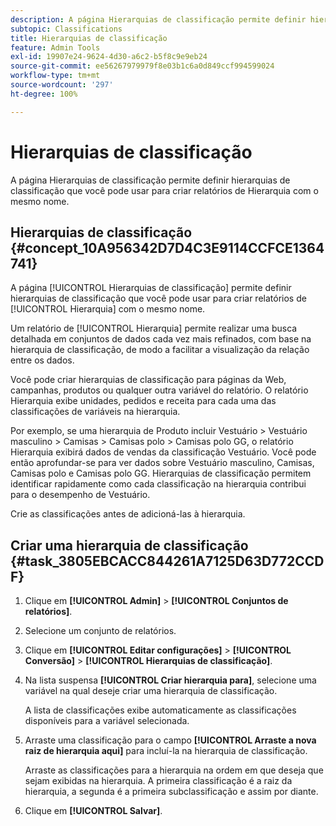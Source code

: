 ```yaml
---
description: A página Hierarquias de classificação permite definir hierarquias de classificação que você pode usar para criar relatórios de Hierarquia com o mesmo nome.
subtopic: Classifications
title: Hierarquias de classificação
feature: Admin Tools
exl-id: 19907e24-9624-4d30-a6c2-b5f8c9e9eb24
source-git-commit: ee56267979979f8e03b1c6a0d849ccf994599024
workflow-type: tm+mt
source-wordcount: '297'
ht-degree: 100%

---
```


# Hierarquias de classificação

A página Hierarquias de classificação permite definir hierarquias de classificação que você pode usar para criar relatórios de Hierarquia com o mesmo nome.

## Hierarquias de classificação {#concept_10A956342D7D4C3E9114CCFCE1364741}

A página [!UICONTROL Hierarquias de classificação] permite definir hierarquias de classificação que você pode usar para criar relatórios de [!UICONTROL Hierarquia] com o mesmo nome.

Um relatório de [!UICONTROL Hierarquia] permite realizar uma busca detalhada em conjuntos de dados cada vez mais refinados, com base na hierarquia de classificação, de modo a facilitar a visualização da relação entre os dados.

Você pode criar hierarquias de classificação para páginas da Web, campanhas, produtos ou qualquer outra variável do relatório. O relatório Hierarquia exibe unidades, pedidos e receita para cada uma das classificações de variáveis na hierarquia.

Por exemplo, se uma hierarquia de Produto incluir Vestuário > Vestuário masculino > Camisas > Camisas polo > Camisas polo GG, o relatório Hierarquia exibirá dados de vendas da classificação Vestuário. Você pode então aprofundar-se para ver dados sobre Vestuário masculino, Camisas, Camisas polo e Camisas polo GG. Hierarquias de classificação permitem identificar rapidamente como cada classificação na hierarquia contribui para o desempenho de Vestuário.

Crie as classificações antes de adicioná-las à hierarquia.

## Criar uma hierarquia de classificação {#task_3805EBCACC844261A7125D63D772CCDF}

1. Clique em **[!UICONTROL Admin]** > **[!UICONTROL Conjuntos de relatórios]**.
1. Selecione um conjunto de relatórios.
1. Clique em **[!UICONTROL Editar configurações]** > **[!UICONTROL Conversão]** > **[!UICONTROL Hierarquias de classificação]**.
1. Na lista suspensa **[!UICONTROL Criar hierarquia para]**, selecione uma variável na qual deseje criar uma hierarquia de classificação.

   A lista de classificações exibe automaticamente as classificações disponíveis para a variável selecionada.
1. Arraste uma classificação para o campo **[!UICONTROL Arraste a nova raiz de hierarquia aqui]** para incluí-la na hierarquia de classificação.

   Arraste as classificações para a hierarquia na ordem em que deseja que sejam exibidas na hierarquia. A primeira classificação é a raiz da hierarquia, a segunda é a primeira subclassificação e assim por diante.
1. Clique em **[!UICONTROL Salvar]**.
